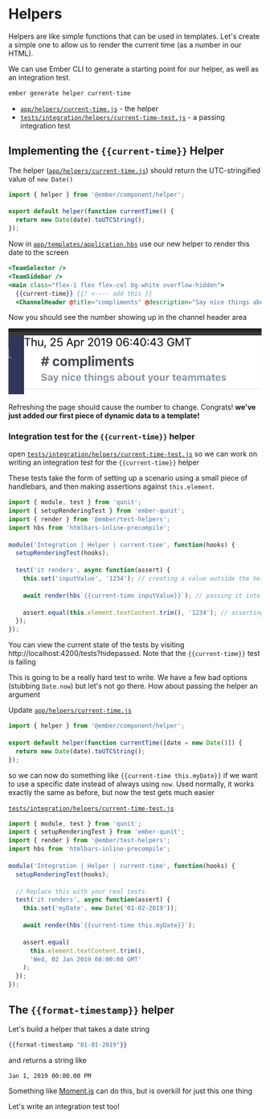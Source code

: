 # Helpers

Helpers are like simple functions that can be used in templates. Let's create a simple one to allow us to render the current time (as a number in our HTML).

We can use Ember CLI to generate a starting point for our helper, as well as an integration test.

```sh
ember generate helper current-time
```

- [`app/helpers/current-time.js`](../app/helpers/current-time.js) - the helper
- [`tests/integration/helpers/current-time-test.js`](../tests/integration/helpers/current-time-test.js) - a passing integration test

## Implementing the `{{current-time}}` Helper

The helper ([`app/helpers/current-time.js`](../app/helpers/current-time.js)) should return the UTC-stringified value of `new Date()`

```js
import { helper } from '@ember/component/helper';

export default helper(function currentTime() {
  return new Date(date).toUTCString();
});
```

Now in [`app/templates/application.hbs`](../app/templates/application.hbs) use our new helper to render this date to the screen

```hbs
<TeamSelector />
<TeamSidebar />
<main class="flex-1 flex flex-col bg-white overflow-hidden">
  {{current-time}} {{! <---- add this }}
  <ChannelHeader @title="compliments" @description="Say nice things about your teammates" />
```

Now you should see the number showing up in the channel header area

![channel-header-image](./img/04-helpers/now-in-header.png)

Refreshing the page should cause the number to change. Congrats! **we've just added our first piece of dynamic data to a template!**

### Integration test for the `{{current-time}}` helper

open [`tests/integration/helpers/current-time-test.js`](../tests/integration/helpers/current-time-test.js) so we can work on writing an integration test for the `{{current-time}}` helper

These tests take the form of setting up a scenario using a small piece of handlebars, and then making assertions against `this.element`.

```js
import { module, test } from 'qunit';
import { setupRenderingTest } from 'ember-qunit';
import { render } from '@ember/test-helpers';
import hbs from 'htmlbars-inline-precompile';

module('Integration | Helper | current-time', function(hooks) {
  setupRenderingTest(hooks);

  test('it renders', async function(assert) {
    this.set('inputValue', '1234'); // creating a value outside the helper

    await render(hbs`{{current-time inputValue}}`); // passing it into the helper

    assert.equal(this.element.textContent.trim(), '1234'); // asserting that everything looks right
  });
});
```

You can view the current state of the tests by visiting http://localhost:4200/tests?hidepassed. Note that the `{{current-time}}` test is failing

This is going to be a really hard test to write. We have a few bad options (stubbing `Date.now`) but let's not go there. How about passing the helper an argument

Update [`app/helpers/current-time.js`](../app/helpers/current-time.js)

```js
import { helper } from '@ember/component/helper';

export default helper(function currentTime([date = new Date()]) {
  return new Date(date).toUTCString();
});
```

so we can now do something like `{{current-time this.myDate}}` if we want to use a specific date instead of always using `now`. Used normally, it works exactly the same as before, but now the test gets much easier

[`tests/integration/helpers/current-time-test.js`](../tests/integration/helpers/current-time-test.js)

```js
import { module, test } from 'qunit';
import { setupRenderingTest } from 'ember-qunit';
import { render } from '@ember/test-helpers';
import hbs from 'htmlbars-inline-precompile';

module('Integration | Helper | current-time', function(hooks) {
  setupRenderingTest(hooks);

  // Replace this with your real tests.
  test('it renders', async function(assert) {
    this.set('myDate', new Date('01-02-2019'));

    await render(hbs`{{current-time this.myDate}}`);

    assert.equal(
      this.element.textContent.trim(),
      'Wed, 02 Jan 2019 08:00:00 GMT'
    );
  });
});
```

## The `{{format-timestamp}}` helper

Let's build a helper that takes a date string

```hbs
{{format-timestamp "01-01-2019"}}
```

and returns a string like

```
Jan 1, 2019 00:00.00 PM
```

Something like [Moment.js](http://momentjs.com/) can do this, but is overkill for just this one thing

Let's write an integration test too!
